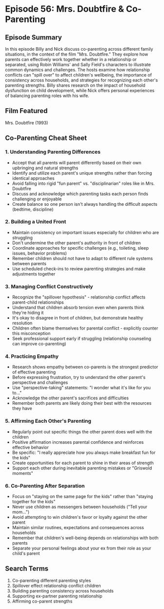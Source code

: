 # Episode 56: Mrs. Doubtfire & Co-Parenting

## Episode Summary
In this episode Billy and Nick discuss co-parenting across different family situations, in the context of the film "Mrs. Doubtfire." They explore how parents can effectively work together whether in a relationship or separated, using Robin Williams' and Sally Field's characters to illustrate common dynamics and challenges. The hosts examine how relationship conflicts can "spill over" to affect children's wellbeing, the importance of consistency across households, and strategies for recognizing each other's parenting strengths. Billy shares research on the impact of household dysfunction on child development, while Nick offers personal experiences of balancing parenting roles with his wife.

## Film Featured
Mrs. Doubtfire (1993)

## Co-Parenting Cheat Sheet

### 1. Understanding Parenting Differences
- Accept that all parents will parent differently based on their own upbringing and natural strengths
- Identify and utilize each parent's unique strengths rather than forcing identical approaches
- Avoid falling into rigid "fun parent" vs. "disciplinarian" roles like in Mrs. Doubtfire
- Discuss and acknowledge which parenting tasks each person finds challenging or enjoyable
- Create balance so one person isn't always handling the difficult aspects (bedtime, discipline)

### 2. Building a United Front
- Maintain consistency on important issues especially for children who are struggling
- Don't undermine the other parent's authority in front of children
- Coordinate approaches for specific challenges (e.g., toileting, sleep issues, behavior problems)
- Remember children should not have to adapt to different rule systems between parents
- Use scheduled check-ins to review parenting strategies and make adjustments together

### 3. Managing Conflict Constructively
- Recognize the "spillover hypothesis" - relationship conflict affects parent-child relationships
- Understand that children absorb tension even when parents think they're hiding it
- It's okay to disagree in front of children, but demonstrate healthy resolution
- Children often blame themselves for parental conflict - explicitly counter this misconception
- Seek professional support early if struggling (relationship counseling can improve co-parenting)

### 4. Practicing Empathy
- Research shows empathy between co-parents is the strongest predictor of effective parenting
- Before expressing frustration, try to understand the other parent's perspective and challenges
- Use "perspective-taking" statements: "I wonder what it's like for you to..."
- Acknowledge the other parent's sacrifices and difficulties
- Remember both parents are likely doing their best with the resources they have

### 5. Affirming Each Other's Parenting
- Regularly point out specific things the other parent does well with the children
- Positive affirmation increases parental confidence and reinforces effective behavior
- Be specific: "I really appreciate how you always make breakfast fun for the kids"
- Create opportunities for each parent to shine in their areas of strength
- Support each other during inevitable parenting mistakes or "Griswold moments"

### 6. Co-Parenting After Separation
- Focus on "staying on the same page for the kids" rather than "staying together for the kids" 
- Never use children as messengers between households ("Tell your mom...")
- Avoid attempting to win children's favor or loyalty against the other parent
- Maintain similar routines, expectations and consequences across households
- Remember that children's well-being depends on relationships with both parents
- Separate your personal feelings about your ex from their role as your child's parent

## Search Terms
1. Co-parenting different parenting styles
2. Spillover effect relationship conflict children
3. Building parenting consistency across households
4. Supporting ex-partner parenting relationship
5. Affirming co-parent strengths